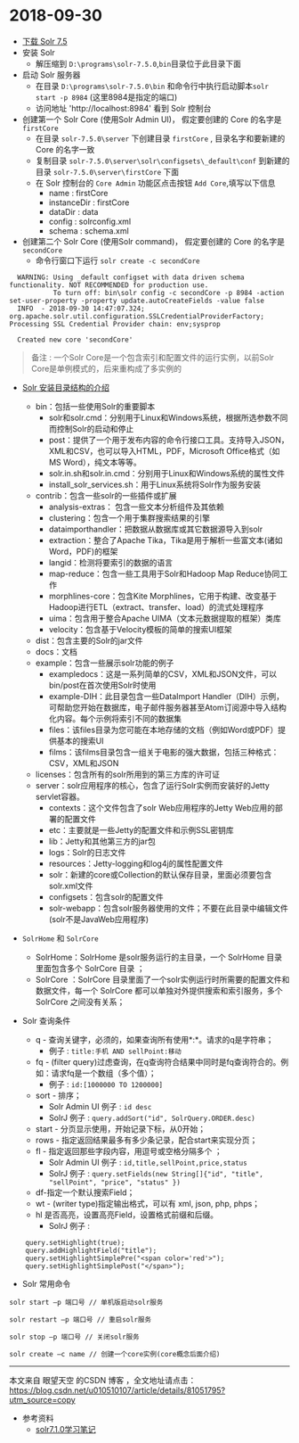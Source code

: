 # 2018-09-30
 * [下载 Solr 7.5](http://mirror.bit.edu.cn/apache/lucene/solr/7.5.0/solr-7.5.0.zip)
 * 安装 Solr
    * 解压缩到 `D:\programs\solr-7.5.0`,`bin`目录位于此目录下面
 * 启动 Solr 服务器
    * 在目录 `D:\programs\solr-7.5.0\bin` 和命令行中执行启动脚本`solr start -p 8984` (这里8984是指定的端口)
    * 访问地址 'http://localhost:8984' 看到 Solr 控制台
 * 创建第一个 Solr Core (使用Solr Admin UI)， 假定要创建的 Core 的名字是 `firstCore`
    * 在目录 `solr-7.5.0\server` 下创建目录 `firstCore` , 目录名字和要新建的 Core 的名字一致
    * 复制目录 `solr-7.5.0\server\solr\configsets\_default\conf` 到新建的目录 `solr-7.5.0\server\firstCore`  下面
    * 在 Solr 控制台的 `Core Admin` 功能区点击按钮 `Add Core`,填写以下信息
        * name : firstCore
        * instanceDir : firstCore
        * dataDir : data
        * config : solrconfig.xml
        * schema : schema.xml
 * 创建第二个 Solr Core (使用Solr command)， 假定要创建的 Core 的名字是 `secondCore`
    * 命令行窗口下运行 `solr create -c secondCore`
```
  WARNING: Using _default configset with data driven schema functionality. NOT RECOMMENDED for production use.
           To turn off: bin\solr config -c secondCore -p 8984 -action set-user-property -property update.autoCreateFields -value false
  INFO  - 2018-09-30 14:47:07.324; org.apache.solr.util.configuration.SSLCredentialProviderFactory; Processing SSL Credential Provider chain: env;sysprop

  Created new core 'secondCore'
```

> 备注 : 一个Solr Core是一个包含索引和配置文件的运行实例，以前Solr Core是单例模式的，后来重构成了多实例的

 * [Solr 安装目录结构的介绍](https://blog.csdn.net/bskfnvjtlyzmv867/article/details/80940089)
    * bin：包括一些使用Solr的重要脚本
        * solr和solr.cmd：分别用于Linux和Windows系统，根据所选参数不同而控制Solr的启动和停止
        * post：提供了一个用于发布内容的命令行接口工具。支持导入JSON，XML和CSV，也可以导入HTML，PDF，Microsoft Office格式（如MS Word），纯文本等等。
        * solr.in.sh和solr.in.cmd：分别用于Linux和Windows系统的属性文件
        * install_solr_services.sh：用于Linux系统将Solr作为服务安装
    * contrib：包含一些solr的一些插件或扩展
        * analysis-extras： 包含一些文本分析组件及其依赖
        * clustering：包含一个用于集群搜索结果的引擎
        * dataimporthandler：把数据从数据库或其它数据源导入到solr
        * extraction：整合了Apache Tika，Tika是用于解析一些富文本(诸如Word，PDF)的框架
        * langid：检测将要索引的数据的语言
        * map-reduce：包含一些工具用于Solr和Hadoop Map Reduce协同工作
        * morphlines-core：包含Kite Morphlines，它用于构建、改变基于Hadoop进行ETL（extract、transfer、load）的流式处理程序
        * uima：包含用于整合Apache UIMA（文本元数据提取的框架）类库
        * velocity：包含基于Velocity模板的简单的搜索UI框架
    * dist：包含主要的Solr的jar文件
    * docs：文档
    * example：包含一些展示solr功能的例子
        * exampledocs：这是一系列简单的CSV，XML和JSON文件，可以bin/post在首次使用Solr时使用
        * example-DIH：此目录包含一些DataImport Handler（DIH）示例，可帮助您开始在数据库，电子邮件服务器甚至Atom订阅源中导入结构化内容。每个示例将索引不同的数据集
        * files：该files目录为您可能在本地存储的文档（例如Word或PDF）提供基本的搜索UI
        * films：该films目录包含一组关于电影的强大数据，包括三种格式：CSV，XML和JSON
    * licenses：包含所有的solr所用到的第三方库的许可证
    * server：solr应用程序的核心，包含了运行Solr实例而安装好的Jetty servlet容器。
        * contexts：这个文件包含了solr Web应用程序的Jetty Web应用的部署的配置文件
        * etc：主要就是一些Jetty的配置文件和示例SSL密钥库
        * lib：Jetty和其他第三方的jar包
        * logs：Solr的日志文件
        * resources：Jetty-logging和log4j的属性配置文件
        * solr：新建的core或Collection的默认保存目录，里面必须要包含solr.xml文件
        * configsets：包含solr的配置文件
        * solr-webapp：包含solr服务器使用的文件；不要在此目录中编辑文件(solr不是JavaWeb应用程序)

* `SolrHome` 和 `SolrCore`
    * SolrHome：SolrHome 是solr服务运行的主目录，一个 SolrHome 目录里面包含多个 SolrCore 目录 ；
    * SolrCore ：SolrCore 目录里面了一个solr实例运行时所需要的配置文件和数据文件，每一个 SolrCore 都可以单独对外提供搜索和索引服务，多个 SolrCore 之间没有关系；

* Solr 查询条件
    * q - 查询关键字，必须的，如果查询所有使用*:*。请求的q是字符串；
        * 例子 : `title:手机 AND sellPoint:移动`
    * fq - (filter query)过虑查询，在q查询符合结果中同时是fq查询符合的。例如：请求fq是一个数组（多个值）；
        * 例子 : `id:[1000000 TO 1200000]`
    * sort - 排序；
        * Solr Admin UI 例子 : `id desc`
        * SolrJ 例子 : `query.addSort("id", SolrQuery.ORDER.desc)`
    * start - 分页显示使用，开始记录下标，从0开始；
    * rows - 指定返回结果最多有多少条记录，配合start来实现分页；
    * fl - 指定返回那些字段内容，用逗号或空格分隔多个 ；
        * Solr Admin UI 例子 : `id,title,sellPoint,price,status`
        * SolrJ 例子 : `query.setFields(new String[]{"id", "title", "sellPoint", "price", "status" })`
    * df-指定一个默认搜索Field；
    * wt - (writer type)指定输出格式，可以有 xml, json, php, phps；
    * hl 是否高亮，设置高亮Field，设置格式前缀和后缀。
        * SolrJ 例子 :
```
    query.setHighlight(true);
    query.addHighlightField("title");
    query.setHighlightSimplePre("<span color='red'>");
    query.setHighlightSimplePost("</span>");
```
* Solr 常用命令

```
solr start –p 端口号 // 单机版启动solr服务

solr restart –p 端口号 // 重启solr服务

solr stop –p 端口号 // 关闭solr服务

solr create –c name // 创建一个core实例(core概念后面介绍)
```
---------------------

本文来自 眼望天空 的CSDN 博客 ，全文地址请点击：https://blog.csdn.net/u010510107/article/details/81051795?utm_source=copy

* 参考资料
    * [solr7.1.0学习笔记](https://blog.csdn.net/column/details/18689.html)

